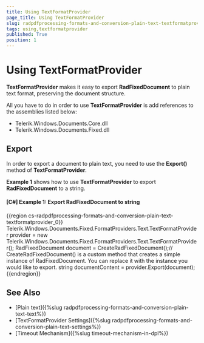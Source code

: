 ```yaml
---
title: Using TextFormatProvider
page_title: Using TextFormatProvider
slug: radpdfprocessing-formats-and-conversion-plain-text-textformatprovider
tags: using,textformatprovider
published: True
position: 1
---
```


# Using TextFormatProvider


__TextFormatProvider__ makes it easy to export __RadFixedDocument__ to plain text format, preserving the document structure.

All you have to do in order to use __TextFormatProvider__ is add references to the assemblies listed below:
      

* Telerik.Windows.Documents.Core.dll
* Telerik.Windows.Documents.Fixed.dll


## Export

In order to export a document to plain text, you need to use the __Export()__ method of __TextFormatProvider__.
        

__Example 1__ shows how to use __TextFormatProvider__ to export __RadFixedDocument__ to a string.
        

#### __[C#] Example 1: Export RadFixedDocument to string__

{{region cs-radpdfprocessing-formats-and-conversion-plain-text-textformatprovider_0}}
	Telerik.Windows.Documents.Fixed.FormatProviders.Text.TextFormatProvider provider = new Telerik.Windows.Documents.Fixed.FormatProviders.Text.TextFormatProvider();
	RadFixedDocument document = CreateRadFixedDocument();// CreateRadFixedDocument() is a custom method that creates a simple instance of RadFixedDocument. You can replace it with the instance you would like to export. 
	string documentContent = provider.Export(document);
{{endregion}}


## See Also

* [Plain text]({%slug radpdfprocessing-formats-and-conversion-plain-text-text%})
* [TextFormatProvider Settings]({%slug radpdfprocessing-formats-and-conversion-plain-text-settings%})
* [Timeout Mechanism]({%slug timeout-mechanism-in-dpl%})
